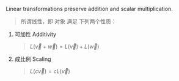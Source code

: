 
Linear transformations preserve addition and scalar multiplication.

> 所谓线性，即 对象 满足 下列两个性质：

1. 可加性 Additivity
	> $L(\vec{v} + \vec{w}) = L(\vec{v}) + L(\vec{w})$ 
	
2. 成比例 Scaling
	> $L(c\vec{v})=cL(\vec{v})$ 
	
	